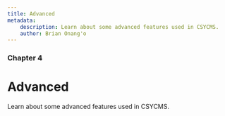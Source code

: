```yaml
---
title: Advanced
metadata:
    description: Learn about some advanced features used in CSYCMS.
    author: Brian Onang'o
---
```


### Chapter 4

# Advanced

Learn about some advanced features used in CSYCMS.
